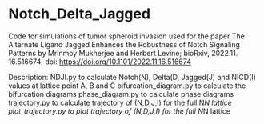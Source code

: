 # Notch_Delta_Jagged

Code for simulations of tumor spheroid invasion used for the paper
The Alternate Ligand Jagged Enhances the Robustness of Notch Signaling Patterns by Mrinmoy Mukherjee and Herbert Levine; bioRxiv, 2022.11. 16.516674; doi: https://doi.org/10.1101/2022.11.16.516674

Description:
NDJI.py to calculate Notch(N), Delta(D, Jagged(J) and NICD(I) values at lattice point A, B and C
bifurcation_diagram.py to calculate the bifurcation diagrams
phase_diagram.py to calculate phase diagrams
trajectory.py to calculate trajectory of (N,D,J,I) for the full N*N lattice
plot_trajectory.py to plot trajectory of (N,D,J,I) for the full N*N lattice
